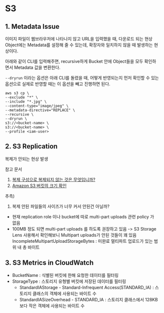 # S3

## 1. Metadata Issue

이미지 파일이 웹브라우저에 나타나지 않고 URL을 입력했을 때, 다운로드 되는 현상
Object에는 Metadata를 설정해 줄 수 있는데, 확장자와 일치하지 않을 때 발생하는 현상이다.

아래와 같이 CLI를 입력해주면, recursive하게 Bucket 안에 Object들을 모두 확인하면서 Metadata 값을 변환한다.

`--dryrun` 이라는 옵션은 아래 CLI를 돌렸을 때, 어떻게 반영되는지 먼저 확인할 수 있는 옵션으로
실제로 반영할 때는 이 옵션을 빼고 진행하면 된다.

```
aws s3 cp \
--exclude "*" \
--include "*.jpg" \
--content-type="image/jpeg" \
--metadata-directive="REPLACE" \
--recursive \
--dryrun \
s3://<bucket-name> \
s3://<bucket-name> \
--profile <iam-user>
```


## 2. S3 Replication

복제가 안되는 현상 발생

참고 문서
1. [복제 구성으로 복제되지 않는 것은 무엇입니까?](https://docs.aws.amazon.com/ko_kr/AmazonS3/latest/userguide/replication-what-is-isnot-replicated.html#replication-what-is-not-replicated)
2. [Amazon S3 버킷의 크기 확인](https://aws.amazon.com/ko/blogs/storage/find-out-the-size-of-your-amazon-s3-buckets/)

추측)
1. 복제 안된 파일들의 사이즈가 너무 커서 안된건 아닐까?
  - 현재 replication role 이나 bucket에 따로 multi-part uploads 관련 policy 가 없음
  - 100MB 정도 되면 multi-part uploads 를 하도록 권장하고 있음
-> S3 Storage Lens 사용해서 확인해보니 Multipart uploads가 안된 것들이 꽤 있음
  IncompleteMultipartUploadStorageBytes : 미완료 멀티파트 업로드가 있는 범위 내 총 바이트


## 3. S3 Metrics in CloudWatch

- BucketName : 식별된 버킷에 한해 요청한 데이터를 필터링
- StorageType : 스토리지 유형별 버킷에 저장된 데이터를 필터링
	- StandardIAStorage - Standard-Infrequent Access(STANDARD_IA) : 스토리지 클래스의 객체에 사용되는 바이트 수
	- StandardIASizeOverhead - STANDARD_IA : 스토리지 클래스에서 128KB보다 작은 객체에 사용되는 바이트 수
